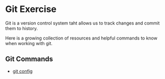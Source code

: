# Git Exercise

Git is a version control system taht allows us to track changes and commit them to history.

Here is a growing collection of resources and helpful commands to know when working with git.

## Git Commands

- [git config](./Commands/Config.md)
